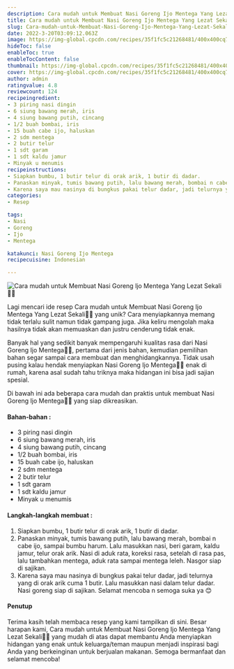 ```yaml
---
description: Cara mudah untuk Membuat Nasi Goreng Ijo Mentega Yang Lezat Sekali"
title: Cara mudah untuk Membuat Nasi Goreng Ijo Mentega Yang Lezat Sekali
slug: Cara-mudah-untuk-Membuat-Nasi-Goreng-Ijo-Mentega-Yang-Lezat-Sekali
date: 2022-3-20T03:09:12.063Z
image: https://img-global.cpcdn.com/recipes/35f1fc5c21268481/400x400cq70/photo.jpg
hideToc: false
enableToc: true
enableTocContent: false
thumbnail: https://img-global.cpcdn.com/recipes/35f1fc5c21268481/400x400cq70/photo.jpg
cover: https://img-global.cpcdn.com/recipes/35f1fc5c21268481/400x400cq70/photo.jpg
author: admin
ratingvalue: 4.8
reviewcount: 124
recipeingredient:
- 3 piring nasi dingin
- 6 siung bawang merah, iris
- 4 siung bawang putih, cincang
- 1/2 buah bombai, iris
- 15 buah cabe ijo, haluskan
- 2 sdm mentega
- 2 butir telur
- 1 sdt garam
- 1 sdt kaldu jamur
- Minyak u menumis
recipeinstructions:
- Siapkan bumbu, 1 butir telur di orak arik, 1 butir di dadar.
- Panaskan minyak, tumis bawang putih, lalu bawang merah, bombai n cabe ijo, sampai bumbu harum. Lalu masukkan nasi, beri garam, kaldu jamur, telur orak arik. Nasi di aduk rata, koreksi rasa, setelah di rasa pas, lalu tambahkan mentega, aduk rata sampai mentega leleh. Nasgor siap di sajikan.
- Karena saya mau nasinya di bungkus pakai telur dadar, jadi telurnya yang di orak arik cuma 1 butir. Lalu masukkan nasi dalam telur dadar. Nasi goreng siap di sajikan. Selamat mencoba n semoga suka ya 😊
categories:
- Resep

tags:
- Nasi
- Goreng
- Ijo
- Mentega

katakunci: Nasi Goreng Ijo Mentega
recipecuisine: Indonesian

---
```


![Cara mudah untuk Membuat Nasi Goreng Ijo Mentega Yang Lezat Sekali👩‍🍳](https://img-global.cpcdn.com/recipes/35f1fc5c21268481/400x400cq70/photo.jpg)

Lagi mencari ide resep Cara mudah untuk Membuat Nasi Goreng Ijo Mentega Yang Lezat Sekali👩‍🍳 yang unik? Cara menyiapkannya memang tidak terlalu sulit namun tidak gampang juga. Jika keliru mengolah maka hasilnya tidak akan memuaskan dan justru cenderung tidak enak.

Banyak hal yang sedikit banyak mempengaruhi kualitas rasa dari Nasi Goreng Ijo Mentega👩‍🍳, pertama dari jenis bahan, kemudian pemilihan bahan segar sampai cara membuat dan menghidangkannya. Tidak usah pusing kalau hendak menyiapkan Nasi Goreng Ijo Mentega👩‍🍳 enak di rumah, karena asal sudah tahu triknya maka hidangan ini bisa jadi sajian spesial.

Di bawah ini ada beberapa cara mudah dan praktis untuk membuat Nasi Goreng Ijo Mentega👩‍🍳 yang siap dikreasikan.

<!--inarticleads1-->

#### Bahan-bahan :

- 3 piring nasi dingin
- 6 siung bawang merah, iris
- 4 siung bawang putih, cincang
- 1/2 buah bombai, iris
- 15 buah cabe ijo, haluskan
- 2 sdm mentega
- 2 butir telur
- 1 sdt garam
- 1 sdt kaldu jamur
- Minyak u menumis

<!--inarticleads2-->

#### Langkah-langkah membuat :

1. Siapkan bumbu, 1 butir telur di orak arik, 1 butir di dadar.
1. Panaskan minyak, tumis bawang putih, lalu bawang merah, bombai n cabe ijo, sampai bumbu harum. Lalu masukkan nasi, beri garam, kaldu jamur, telur orak arik. Nasi di aduk rata, koreksi rasa, setelah di rasa pas, lalu tambahkan mentega, aduk rata sampai mentega leleh. Nasgor siap di sajikan.
1. Karena saya mau nasinya di bungkus pakai telur dadar, jadi telurnya yang di orak arik cuma 1 butir. Lalu masukkan nasi dalam telur dadar. Nasi goreng siap di sajikan. Selamat mencoba n semoga suka ya 😊

#### Penutup

Terima kasih telah membaca resep yang kami tampilkan di sini. Besar harapan kami, Cara mudah untuk Membuat Nasi Goreng Ijo Mentega Yang Lezat Sekali👩‍🍳 yang mudah di atas dapat membantu Anda menyiapkan hidangan yang enak untuk keluarga/teman maupun menjadi inspirasi bagi Anda yang berkeinginan untuk berjualan makanan. Semoga bermanfaat dan selamat mencoba!